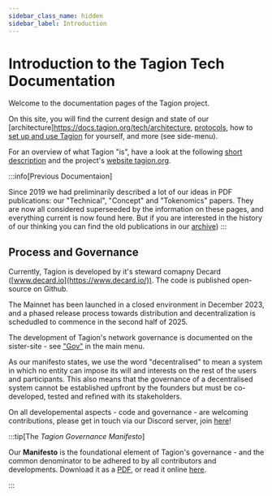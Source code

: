 ```yaml
---
sidebar_class_name: hidden
sidebar_label: Introduction
---
```


# Introduction to the Tagion Tech Documentation

Welcome to the documentation pages of the Tagion project.

On this site, you will find the current design and state of our [architecture]https://docs.tagion.org/tech/architecture, [protocols](https://docs.tagion.org/tech/protocols), how to [set up and use Tagion](https://docs.tagion.org/tech/guide) for yourself, and more (see side-menu).  

For an overview of what Tagion "is", have a look at the following [short description](/gov/intro/tagion) and the project's [website tagion.org](https://tagion.org).



:::info[Previous Documentaion]

Since 2019 we had preliminarily described a lot of our ideas in PDF publications: our "Technical", "Concept" and "Tokenomics" papers. They are now all considered superseeded by the information on these pages, and everything current is now found here. But if you are interested in the history of our thinking you can find the old publications in our [archive](./intro/archive))
:::



## Process and Governance

Currently, Tagion is developed by it's steward comapny Decard ([www.decard.io](https://www.decard.io/)). The code is published open-source on Github. 

The Mainnet has been launched in a closed environment in December 2023, and a phased release process towards distribution and decentralization is schedudled to commence in the second half of 2025.

The development of Tagion's network governance is documented on the sister-site - see ["Gov"](https://docs.tagion.org/gov/intro) in the main menu.  

As our manifesto states, we use the word "decentralised" to mean a system in which no entity can impose its will and interests on the rest of the users and participants. 
This also means that the governance of a decentralised system cannot be established upfront by the founders but must be co-developed, tested and refined with its stakeholders. 

On all developemental aspects - code and governance - are welcoming contributions, please get in touch via our Discord server, join [here](https://discord.gg/wE4AA64a)!


:::tip[The _Tagion Governance Manifesto_]

Our **Manifesto** is the foundational element of Tagion's governance - and the common denominator to be adhered to by all contributors and developments. 
Download it as a [PDF](https://www.tagion.org/resources/tagion-manifesto.pdf), or read it online [here](./intro/manifesto). 

:::

